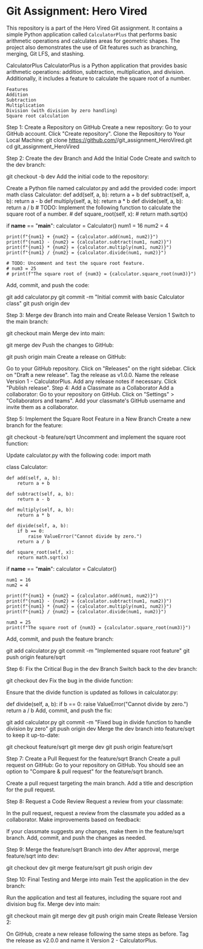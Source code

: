 # Git Assignment: Hero Vired

This repository is a part of the Hero Vired Git assignment. It contains a simple Python application called `CalculatorPlus` that performs basic arithmetic operations and calculates areas for geometric shapes. The project also demonstrates the use of Git features such as branching, merging, Git LFS, and stashing.

CalculatorPlus
CalculatorPlus is a Python application that provides basic arithmetic operations: addition, subtraction, multiplication, and division. Additionally, it includes a feature to calculate the square root of a number.

    Features
    Addition
    Subtraction
    Multiplication
    Division (with division by zero handling)
    Square root calculation

Step 1: Create a Repository on GitHub
Create a new repository:
Go to your GitHub account.
Click "Create repository".
Clone the Repository to Your Local Machine:
git clone https://github.com/<YourUsername>/git_assignment_HeroVired.git
cd git_assignment_HeroVired

Step 2: Create the dev Branch and Add the Initial Code
Create and switch to the dev branch:

git checkout -b dev
Add the initial code to the repository:

Create a Python file named calculator.py and add the provided code:
import math
class Calculator:
    def add(self, a, b):
        return a + b
    def subtract(self, a, b):
        return a - b
    def multiply(self, a, b):
        return a * b
    def divide(self, a, b):
        return a / b
    # TODO: Implement the following function to calculate the square root of a number.
    # def square_root(self, x):
    #     return math.sqrt(x)

if __name__ == "__main__":
    calculator = Calculator()
    num1 = 16
    num2 = 4

    print(f"{num1} + {num2} = {calculator.add(num1, num2)}")
    print(f"{num1} - {num2} = {calculator.subtract(num1, num2)}")
    print(f"{num1} * {num2} = {calculator.multiply(num1, num2)}")
    print(f"{num1} / {num2} = {calculator.divide(num1, num2)}")

    # TODO: Uncomment and test the square root feature.
    # num3 = 25
    # print(f"The square root of {num3} = {calculator.square_root(num3)}")

Add, commit, and push the code:

git add calculator.py
git commit -m "Initial commit with basic Calculator class"
git push origin dev

Step 3: Merge dev Branch into main and Create Release Version 1
Switch to the main branch:

git checkout main
Merge dev into main:

git merge dev
Push the changes to GitHub:

git push origin main
Create a release on GitHub:

Go to your GitHub repository.
Click on "Releases" on the right sidebar.
Click on "Draft a new release".
Tag the release as v1.0.0.
Name the release Version 1 - CalculatorPlus.
Add any release notes if necessary.
Click "Publish release".
Step 4: Add a Classmate as a Collaborator
Add a collaborator:
Go to your repository on GitHub.
Click on "Settings" > "Collaborators and teams".
Add your classmate's GitHub username and invite them as a collaborator.

Step 5: Implement the Square Root Feature in a New Branch
Create a new branch for the feature:

git checkout -b feature/sqrt
Uncomment and implement the square root function:

Update calculator.py with the following code:
import math

class Calculator:

    def add(self, a, b):
        return a + b

    def subtract(self, a, b):
        return a - b

    def multiply(self, a, b):
        return a * b

    def divide(self, a, b):
        if b == 0:
            raise ValueError("Cannot divide by zero.")
        return a / b

    def square_root(self, x):
        return math.sqrt(x)

if __name__ == "__main__":
    calculator = Calculator()

    num1 = 16
    num2 = 4

    print(f"{num1} + {num2} = {calculator.add(num1, num2)}")
    print(f"{num1} - {num2} = {calculator.subtract(num1, num2)}")
    print(f"{num1} * {num2} = {calculator.multiply(num1, num2)}")
    print(f"{num1} / {num2} = {calculator.divide(num1, num2)}")

    num3 = 25
    print(f"The square root of {num3} = {calculator.square_root(num3)}")
Add, commit, and push the feature branch:

git add calculator.py
git commit -m "Implemented square root feature"
git push origin feature/sqrt

Step 6: Fix the Critical Bug in the dev Branch
Switch back to the dev branch:

git checkout dev
Fix the bug in the divide function:

Ensure that the divide function is updated as follows in calculator.py:

def divide(self, a, b):
    if b == 0:
        raise ValueError("Cannot divide by zero.")
    return a / b
Add, commit, and push the fix:

git add calculator.py
git commit -m "Fixed bug in divide function to handle division by zero"
git push origin dev
Merge the dev branch into feature/sqrt to keep it up-to-date:


git checkout feature/sqrt
git merge dev
git push origin feature/sqrt

Step 7: Create a Pull Request for the feature/sqrt Branch
Create a pull request on GitHub:
Go to your repository on GitHub.
You should see an option to "Compare & pull request" for the feature/sqrt branch.

Create a pull request targeting the main branch.
Add a title and description for the pull request.

Step 8: Request a Code Review
Request a review from your classmate:

In the pull request, request a review from the classmate you added as a collaborator.
Make improvements based on feedback:

If your classmate suggests any changes, make them in the feature/sqrt branch.
Add, commit, and push the changes as needed.

Step 9: Merge the feature/sqrt Branch into dev
After approval, merge feature/sqrt into dev:

git checkout dev
git merge feature/sqrt
git push origin dev

Step 10: Final Testing and Merge into main
Test the application in the dev branch:

Run the application and test all features, including the square root and division bug fix.
Merge dev into main:

git checkout main
git merge dev
git push origin main
Create Release Version 2:

On GitHub, create a new release following the same steps as before.
Tag the release as v2.0.0 and name it Version 2 - CalculatorPlus.